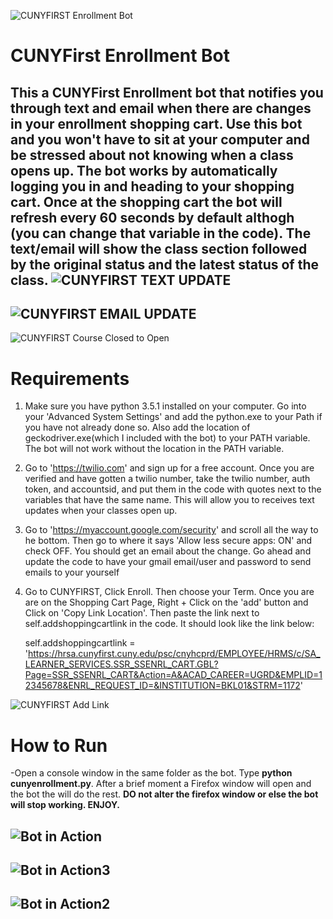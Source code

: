 ![CUNYFIRST Enrollment Bot](http://www2.cuny.edu/wp-content/uploads/sites/4/page-assets/about/administration/offices/budget-and-finance/CUNYfirst.jpeg?raw=true "CUNYFIRST Enrollment Bot")
# CUNYFirst Enrollment Bot
This a CUNYFirst Enrollment bot that notifies you through text and email when there are changes in your enrollment shopping cart. Use this bot and you won't have to sit at your computer and be stressed about not knowing when a class opens up. The bot works by automatically logging you in and heading to your shopping cart. Once at the shopping cart the bot will refresh every 60 seconds by default althogh (you can change that variable in the code). The text/email will show the class section followed by the original status and the latest status of the class.
![CUNYFIRST TEXT UPDATE](https://github.com/Maxthecoder1/CUNYFirst-Enrollment-Bot/blob/master/screenshots/TextUpdate.PNG?raw=true "CUNYFIRST TEXT UPDATE")
---------------------------------------------------------------------------------------------------------------------------
![CUNYFIRST EMAIL UPDATE](https://github.com/Maxthecoder1/CUNYFirst-Enrollment-Bot/blob/master/screenshots/emailupdate.png?raw=true "CUNYFIRST EMAIL UPDATE")
---------------------------------------------------------------------------------------------------------------------------
![CUNYFIRST Course Closed to Open](https://github.com/Maxthecoder1/CUNYFirst-Enrollment-Bot/blob/master/screenshots/Course_closed_to_open.png?raw=true "CUNYFIRST Course Closed to Open")

# Requirements
1. Make sure you have python 3.5.1 installed on your computer. Go into your 'Advanced System Settings' and add the python.exe to your Path if you have not already done so. Also add the location of geckodriver.exe(which I included with the bot) to your PATH variable. The bot will not work without the location in the PATH variable.

2. Go to 'https://twilio.com' and sign up for a free account. Once you are verified and have gotten a twilio number, take the twilio number, auth token, and accountsid, and put them in the code with quotes next to the variables that have the same name. This will allow you to receives text updates when your classes open up.

3. Go to 'https://myaccount.google.com/security' and scroll all the way to he bottom. Then go to where it says 'Allow less secure apps: ON' and check OFF. You should get an email about the change. Go ahead and update the code to have your gmail email/user and password to send emails to your yourself

4. Go to CUNYFIRST, Click Enroll. Then choose your Term. Once you are are on the Shopping Cart Page, Right + Click on the 'add' button and Click on 'Copy Link Location'.  Then paste the link next to self.addshoppingcartlink in the code. It should look like the link below:

    self.addshoppingcartlink = 'https://hrsa.cunyfirst.cuny.edu/psc/cnyhcprd/EMPLOYEE/HRMS/c/SA_LEARNER_SERVICES.SSR_SSENRL_CART.GBL?Page=SSR_SSENRL_CART&Action=A&ACAD_CAREER=UGRD&EMPLID=12345678&ENRL_REQUEST_ID=&INSTITUTION=BKL01&STRM=1172'
    
![CUNYFIRST Add Link](https://github.com/Maxthecoder1/CUNYFirst-Enrollment-Bot/blob/master/screenshots/addlinkcart.png?raw=true "CUNYFIRST Add Link")
    
# How to Run
-Open a console window in the same folder as the bot. Type **python cunyenrollment.py**. After a brief moment a Firefox window will open and the bot the will do the rest. **DO not alter the firefox window or else the bot will stop working. ENJOY.**

![Bot in Action](https://github.com/Maxthecoder1/CUNYFirst-Enrollment-Bot/blob/master/screenshots/Screen%20Shot%202016-11-23%20at%2011.36.16%20AM.png?raw=true "CUNYFirst Enrollment Bot")
----------------------------------------------------------------------------------------------------------------------------
![Bot in Action3](https://github.com/Maxthecoder1/CUNYFirst-Enrollment-Bot/blob/master/screenshots/textupdate2.PNG?raw=true "CUNYFirst Enrollment Bot")
----------------------------------------------------------------------------------------------------------------------------
![Bot in Action2](https://github.com/Maxthecoder1/CUNYFirst-Enrollment-Bot/blob/master/screenshots/openclosedopen.png?raw=true "CUNYFirst Enrollment Bot")
----------------------------------------------------------------------------------------------------------------------------
